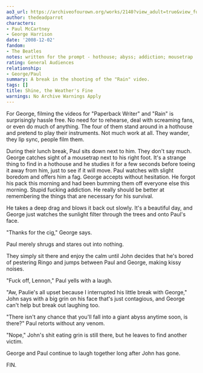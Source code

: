 ```yaml
---
ao3_url: https://archiveofourown.org/works/2140?view_adult=true&view_full_work=true
author: thedeadparrot
characters:
- Paul McCartney
- George Harrison
date: '2008-12-02'
fandom:
- The Beatles
notes: written for the prompt - hothouse; abyss; addiction; mousetrap
rating: General Audiences
relationship:
- George/Paul
summary: A break in the shooting of the "Rain" video.
tags: []
title: Shine, the Weather's Fine
warnings: No Archive Warnings Apply
---
```


For George, filming the videos for "Paperback Writer" and "Rain" is surprisingly hassle free. No need for to rehearse, deal with screaming fans, or even do much of anything. The four of them stand around in a hothouse and pretend to play their instruments. Not much work at all. They wander, they lip sync, people film them.

During their lunch break, Paul sits down next to him. They don't say much. George catches sight of a mousetrap next to his right foot. It's a strange thing to find in a hothouse and he studies it for a few seconds before toeing it away from him, just to see if it will move. Paul watches with slight boredom and offers him a fag. George accepts without hesitation. He forgot his pack this morning and had been bumming them off everyone else this morning. Stupid fucking addiction. He really should be better at remembering the things that are necessary for his survival.

He takes a deep drag and blows it back out slowly. It's a beautiful day, and George just watches the sunlight filter through the trees and onto Paul's face.

"Thanks for the cig," George says.

Paul merely shrugs and stares out into nothing.

They simply sit there and enjoy the calm until John decides that he's bored of pestering Ringo and jumps between Paul and George, making kissy noises.

"Fuck off, Lennon," Paul yells with a laugh.

"Aw, Paulie's all upset because I interrupted his little break with George," John says with a big grin on his face that's just contagious, and George can't help but break out laughing too.

"There isn't any chance that you'll fall into a giant abyss anytime soon, is there?" Paul retorts without any venom.

"Nope," John's shit eating grin is still there, but he leaves to find another victim.

George and Paul continue to laugh together long after John has gone.

FIN.